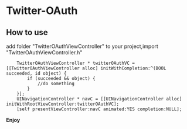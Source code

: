 # Twitter-OAuth

How to use 
---
add folder "TwitterOAuthViewController" to your project,import "TwitterOAuthViewController.h"

```obj-c
    TwitterOAuthViewController * twitterOAuthVC = [[TwitterOAuthViewController alloc] initWithCompletion:^(BOOL succeeded, id object) {
        if (succeeded && object) {
            //do something
        }
    }];
    UINavigationController * navC = [[UINavigationController alloc] initWithRootViewController:twitterOAuthVC];
    [self presentViewController:navC animated:YES completion:NULL];
```
**Enjoy**
